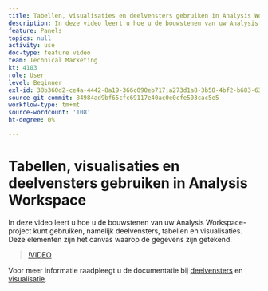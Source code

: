 ```yaml
---
title: Tabellen, visualisaties en deelvensters gebruiken in Analysis Workspace
description: In deze video leert u hoe u de bouwstenen van uw Analysis Workspace-project kunt gebruiken, namelijk deelvensters, tabellen en visualisaties. Deze elementen zijn het canvas waarop de gegevens zijn getekend.
feature: Panels
topics: null
activity: use
doc-type: feature video
team: Technical Marketing
kt: 4103
role: User
level: Beginner
exl-id: 38b360d2-ce4a-4442-8a19-366c090eb717,a273d1a8-3b58-4bf2-b683-638d26a1cc4e
source-git-commit: 84984ad9bf65cfc69117e40ac0e0cfe503cac5e5
workflow-type: tm+mt
source-wordcount: '108'
ht-degree: 0%

---
```


# Tabellen, visualisaties en deelvensters gebruiken in Analysis Workspace

In deze video leert u hoe u de bouwstenen van uw Analysis Workspace-project kunt gebruiken, namelijk deelvensters, tabellen en visualisaties. Deze elementen zijn het canvas waarop de gegevens zijn getekend.

>[!VIDEO](https://video.tv.adobe.com/v/30369/?quality=12&learn=on)

Voor meer informatie raadpleegt u de documentatie bij [deelvensters](https://experienceleague.adobe.com/docs/analytics/analyze/analysis-workspace/panels/panels.html?lang=nl-NL) en [visualisatie](https://experienceleague.adobe.com/docs/analytics/analyze/analysis-workspace/visualizations/freeform-analysis-visualizations.html?lang=nl-NL).
